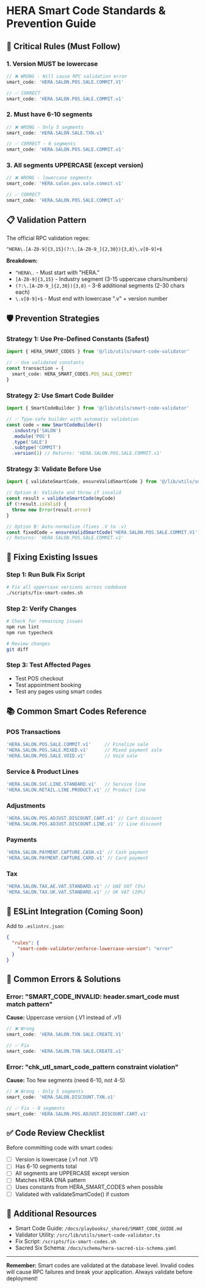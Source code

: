# HERA Smart Code Standards & Prevention Guide

## 🚨 Critical Rules (Must Follow)

### 1. Version MUST be lowercase
```typescript
// ❌ WRONG - Will cause RPC validation error
smart_code: 'HERA.SALON.POS.SALE.COMMIT.V1'

// ✅ CORRECT
smart_code: 'HERA.SALON.POS.SALE.COMMIT.v1'
```

### 2. Must have 6-10 segments
```typescript
// ❌ WRONG - Only 5 segments
smart_code: 'HERA.SALON.SALE.TXN.v1'

// ✅ CORRECT - 6 segments
smart_code: 'HERA.SALON.POS.SALE.COMMIT.v1'
```

### 3. All segments UPPERCASE (except version)
```typescript
// ❌ WRONG - lowercase segments
smart_code: 'HERA.salon.pos.sale.commit.v1'

// ✅ CORRECT
smart_code: 'HERA.SALON.POS.SALE.COMMIT.v1'
```

## 📋 Validation Pattern

The official RPC validation regex:
```regex
^HERA\.[A-Z0-9]{3,15}(?:\.[A-Z0-9_]{2,30}){3,8}\.v[0-9]+$
```

**Breakdown:**
- `^HERA\.` - Must start with "HERA."
- `[A-Z0-9]{3,15}` - Industry segment (3-15 uppercase chars/numbers)
- `(?:\.[A-Z0-9_]{2,30}){3,8}` - 3-8 additional segments (2-30 chars each)
- `\.v[0-9]+$` - Must end with lowercase ".v" + version number

## 🛡️ Prevention Strategies

### Strategy 1: Use Pre-Defined Constants (Safest)

```typescript
import { HERA_SMART_CODES } from '@/lib/utils/smart-code-validator'

// ✅ Use validated constants
const transaction = {
  smart_code: HERA_SMART_CODES.POS_SALE_COMMIT
}
```

### Strategy 2: Use Smart Code Builder

```typescript
import { SmartCodeBuilder } from '@/lib/utils/smart-code-validator'

// ✅ Type-safe builder with automatic validation
const code = new SmartCodeBuilder()
  .industry('SALON')
  .module('POS')
  .type('SALE')
  .subtype('COMMIT')
  .version(1) // Returns: 'HERA.SALON.POS.SALE.COMMIT.v1'
```

### Strategy 3: Validate Before Use

```typescript
import { validateSmartCode, ensureValidSmartCode } from '@/lib/utils/smart-code-validator'

// Option A: Validate and throw if invalid
const result = validateSmartCode(myCode)
if (!result.isValid) {
  throw new Error(result.error)
}

// Option B: Auto-normalize (fixes .V to .v)
const fixedCode = ensureValidSmartCode('HERA.SALON.POS.SALE.COMMIT.V1')
// Returns: 'HERA.SALON.POS.SALE.COMMIT.v1'
```

## 🔧 Fixing Existing Issues

### Step 1: Run Bulk Fix Script
```bash
# Fix all uppercase versions across codebase
./scripts/fix-smart-codes.sh
```

### Step 2: Verify Changes
```bash
# Check for remaining issues
npm run lint
npm run typecheck

# Review changes
git diff
```

### Step 3: Test Affected Pages
- Test POS checkout
- Test appointment booking
- Test any pages using smart codes

## 📚 Common Smart Codes Reference

### POS Transactions
```typescript
'HERA.SALON.POS.SALE.COMMIT.v1'     // Finalize sale
'HERA.SALON.POS.SALE.MIXED.v1'      // Mixed payment sale
'HERA.SALON.POS.SALE.VOID.v1'       // Void sale
```

### Service & Product Lines
```typescript
'HERA.SALON.SVC.LINE.STANDARD.v1'   // Service line
'HERA.SALON.RETAIL.LINE.PRODUCT.v1' // Product line
```

### Adjustments
```typescript
'HERA.SALON.POS.ADJUST.DISCOUNT.CART.v1' // Cart discount
'HERA.SALON.POS.ADJUST.DISCOUNT.LINE.v1' // Line discount
```

### Payments
```typescript
'HERA.SALON.PAYMENT.CAPTURE.CASH.v1' // Cash payment
'HERA.SALON.PAYMENT.CAPTURE.CARD.v1' // Card payment
```

### Tax
```typescript
'HERA.SALON.TAX.AE.VAT.STANDARD.v1' // UAE VAT (5%)
'HERA.SALON.TAX.UK.VAT.STANDARD.v1' // UK VAT (20%)
```

## 🚀 ESLint Integration (Coming Soon)

Add to `.eslintrc.json`:
```json
{
  "rules": {
    "smart-code-validator/enforce-lowercase-version": "error"
  }
}
```

## 🐛 Common Errors & Solutions

### Error: "SMART_CODE_INVALID: header.smart_code must match pattern"
**Cause:** Uppercase version (.V1 instead of .v1)
```typescript
// ❌ Wrong
smart_code: 'HERA.SALON.TXN.SALE.CREATE.V1'

// ✅ Fix
smart_code: 'HERA.SALON.TXN.SALE.CREATE.v1'
```

### Error: "chk_utl_smart_code_pattern constraint violation"
**Cause:** Too few segments (need 6-10, not 4-5)
```typescript
// ❌ Wrong - Only 5 segments
smart_code: 'HERA.SALON.DISCOUNT.TXN.v1'

// ✅ Fix - 8 segments
smart_code: 'HERA.SALON.POS.ADJUST.DISCOUNT.CART.v1'
```

## ✅ Code Review Checklist

Before committing code with smart codes:
- [ ] Version is lowercase (.v1 not .V1)
- [ ] Has 6-10 segments total
- [ ] All segments are UPPERCASE except version
- [ ] Matches HERA DNA pattern
- [ ] Uses constants from HERA_SMART_CODES when possible
- [ ] Validated with validateSmartCode() if custom

## 📖 Additional Resources

- Smart Code Guide: `/docs/playbooks/_shared/SMART_CODE_GUIDE.md`
- Validator Utility: `/src/lib/utils/smart-code-validator.ts`
- Fix Script: `/scripts/fix-smart-codes.sh`
- Sacred Six Schema: `/docs/schema/hera-sacred-six-schema.yaml`

---

**Remember:** Smart codes are validated at the database level. Invalid codes will cause RPC failures and break your application. Always validate before deployment!
